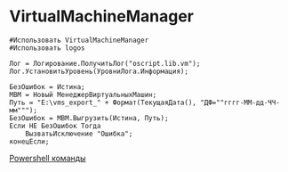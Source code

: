 # VirtualMachineManager


```
#Использовать VirtualMachineManager
#Использовать logos

Лог = Логирование.ПолучитьЛог("oscript.lib.vm");
Лог.УстановитьУровень(УровниЛога.Информация);

БезОшибок = Истина;
МВМ = Новый МенеджерВиртуальныхМашин;
Путь = "E:\vms_export_" + Формат(ТекущаяДата(), "ДФ=""гггг-ММ-дд-ЧЧ-мм""");
БезОшибок = МВМ.Выгрузить(Истина, Путь);
Если НЕ БезОшибок Тогда
	ВызватьИсключение "Ошибка";
конецЕсли;
```



[Powershell команды](http://kagarlickij.com/hyper-v-backups-with-powershell/ )
